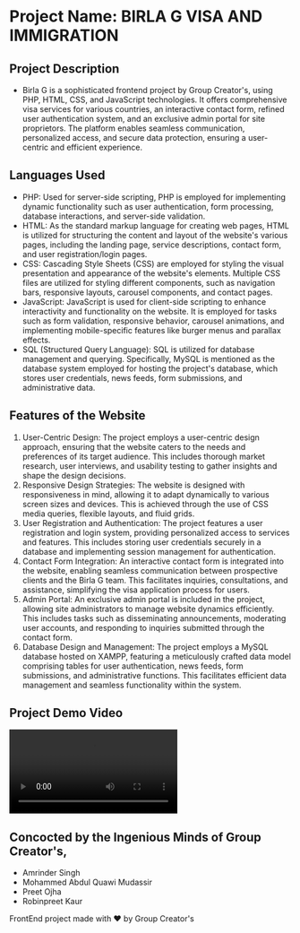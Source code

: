 # Project Name: BIRLA G VISA AND IMMIGRATION

## Project Description

- Birla G is a sophisticated frontend project by Group Creator's, using PHP, HTML, CSS, and JavaScript technologies. It offers comprehensive visa services for various countries, an interactive contact form, refined user authentication system, and an exclusive admin portal for site proprietors. The platform enables seamless communication, personalized access, and secure data protection, ensuring a user-centric and efficient experience.

## Languages Used

- PHP: Used for server-side scripting, PHP is employed for implementing dynamic functionality such as user authentication, form processing, database interactions, and server-side validation.
- HTML: As the standard markup language for creating web pages, HTML is utilized for structuring the content and layout of the website's various pages, including the landing page, service descriptions, contact form, and user registration/login pages.
- CSS: Cascading Style Sheets (CSS) are employed for styling the visual presentation and appearance of the website's elements. Multiple CSS files are utilized for styling different components, such as navigation bars, responsive layouts, carousel components, and contact pages.
- JavaScript: JavaScript is used for client-side scripting to enhance interactivity and functionality on the website. It is employed for tasks such as form validation, responsive behavior, carousel animations, and implementing mobile-specific features like burger menus and parallax effects.
- SQL (Structured Query Language): SQL is utilized for database management and querying. Specifically, MySQL is mentioned as the database system employed for hosting the project's database, which stores user credentials, news feeds, form submissions, and administrative data.

## Features of the Website

1. User-Centric Design: The project employs a user-centric design approach, ensuring that the website caters to the needs and preferences of its target audience. This includes thorough market research, user interviews, and usability testing to gather insights and shape the design decisions.
2. Responsive Design Strategies: The website is designed with responsiveness in mind, allowing it to adapt dynamically to various screen sizes and devices. This is achieved through the use of CSS media queries, flexible layouts, and fluid grids.
3. User Registration and Authentication: The project features a user registration and login system, providing personalized access to services and features. This includes storing user credentials securely in a database and implementing session management for authentication.
4. Contact Form Integration: An interactive contact form is integrated into the website, enabling seamless communication between prospective clients and the Birla G team. This facilitates inquiries, consultations, and assistance, simplifying the visa application process for users.
5. Admin Portal: An exclusive admin portal is included in the project, allowing site administrators to manage website dynamics efficiently. This includes tasks such as disseminating announcements, moderating user accounts, and responding to inquiries submitted through the contact form.
6. Database Design and Management: The project employs a MySQL database hosted on XAMPP, featuring a meticulously crafted data model comprising tables for user authentication, news feeds, form submissions, and administrative functions. This facilitates efficient data management and seamless functionality within the system.

## Project Demo Video
<video controls src="Project Demo.mp4" title="Demo Video"></video>

## Concocted by the Ingenious Minds of Group Creator's,
- Amrinder Singh
- Mohammed Abdul Quawi Mudassir 
- Preet Ojha 
- Robinpreet Kaur 

FrontEnd project made with ❤️ by Group Creator's